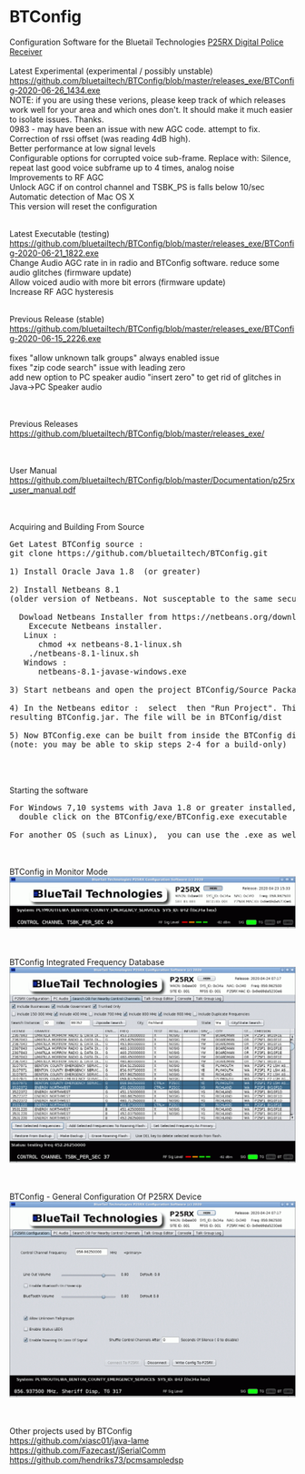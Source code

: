 
# BTConfig
Configuration Software for the Bluetail Technologies <a href="https://bluetailtechnologies.com/products/p25rx-digital-police-receiver"> P25RX Digital Police Receiver </a> 
<BR><BR>Latest Experimental (experimental / possibly unstable)
https://github.com/bluetailtech/BTConfig/blob/master/releases_exe/BTConfig-2020-06-26_1434.exe
<BR>NOTE: if you are using these verions, please keep track of which releases work well for your area and which ones don't.  It should make it much easier to isolate issues. Thanks.
<BR>0983 - may have been an issue with new AGC code.  attempt to fix.
<BR>Correction of rssi offset (was reading 4dB high).
<BR>Better performance at low signal levels
<BR>Configurable options for corrupted voice sub-frame.  Replace with: Silence, repeat last good voice subframe up to 4 times, analog noise
<BR>Improvements to RF AGC
<BR>Unlock AGC if on control channel and TSBK_PS is falls below 10/sec
<BR>Automatic detection of Mac OS X
<BR>This version will reset the configuration

<BR>Latest Executable (testing)
https://github.com/bluetailtech/BTConfig/blob/master/releases_exe/BTConfig-2020-06-21_1822.exe
<BR>Change Audio AGC rate in in radio and BTConfig software. reduce some audio glitches  (firmware update)
<BR>Allow voiced audio with more bit errors  (firmware update)
<BR>Increase RF AGC hysteresis

<BR>Previous Release (stable)  
https://github.com/bluetailtech/BTConfig/blob/master/releases_exe/BTConfig-2020-06-15_2226.exe  
<BR>fixes "allow unknown talk groups" always enabled issue
<BR>fixes "zip code search" issue with leading zero
<BR>add new option to PC speaker audio "insert zero" to get rid of glitches in Java->PC Speaker audio
  
<BR><BR>Previous Releases
https://github.com/bluetailtech/BTConfig/blob/master/releases_exe/
  
<BR><BR>User Manual
https://github.com/bluetailtech/BTConfig/blob/master/Documentation/p25rx_user_manual.pdf


<BR><BR>Acquiring and Building From Source
<PRE>
Get Latest BTConfig source :
git clone https://github.com/bluetailtech/BTConfig.git

1) Install Oracle Java 1.8  (or greater)

2) Install Netbeans 8.1   
(older version of Netbeans. Not susceptable to the same security issues that some newer versions are )
  
  Dowload Netbeans Installer from https://netbeans.org/downloads/old/8.1/
    Excecute Netbeans installer.
   Linux :
      chmod +x netbeans-8.1-linux.sh
    ./netbeans-8.1-linux.sh
   Windows :
      netbeans-8.1-javase-windows.exe

3) Start netbeans and open the project BTConfig/Source Packages/btconfig/BTFrame.java

4) In the Netbeans editor :  select <Run> then "Run Project". This will build and execute the 
resulting BTConfig.jar. The file will be in BTConfig/dist

5) Now BTConfig.exe can be built from inside the BTConfig directory with 'sh build.sh' or 'ant exe' 
(note: you may be able to skip steps 2-4 for a build-only)

</PRE>
<BR><BR>
Starting the software
<PRE>
For Windows 7,10 systems with Java 1.8 or greater installed,  
  double click on the BTConfig/exe/BTConfig.exe executable
  
For another OS (such as Linux),  you can use the .exe as well.  Start with 'java -jar BTConfig.exe'
</PRE>
    
<BR><BR>BTConfig in Monitor Mode  
<img src="https://raw.githubusercontent.com/bluetailtech/BTConfig/master/images/ss1.png">

<BR><BR>BTConfig Integrated Frequency Database
<img src="https://raw.githubusercontent.com/bluetailtech/BTConfig/master/images/ss4.png">
  
<BR><BR>BTConfig - General Configuration Of P25RX Device
<img src="https://raw.githubusercontent.com/bluetailtech/BTConfig/master/images/ss2.png">
  
 <BR><BR>
Other projects used by BTConfig
<BR>
https://github.com/xiasc01/java-lame
<BR>
https://github.com/Fazecast/jSerialComm
<BR>
https://github.com/hendriks73/pcmsampledsp

